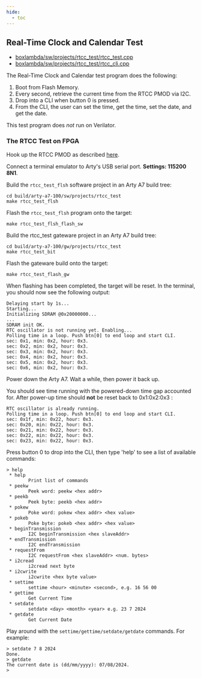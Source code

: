 ```yaml
---
hide:
  - toc
---
```


## Real-Time Clock and Calendar Test

- [boxlambda/sw/projects/rtcc_test/rtcc_test.cpp](https://github.com/epsilon537/boxlambda/blob/master/sw/projects/rtcc_test/rtcc_test.cpp)
- [boxlambda/sw/projects/rtcc_test/rtcc_cli.cpp](https://github.com/epsilon537/boxlambda/blob/master/sw/projects/rtcc_test/rtcc_cli.cpp)

The Real-Time Clock and Calendar test program does the following:

1. Boot from Flash Memory.
2. Every second, retrieve the current time from the RTCC PMOD via I2C.
3. Drop into a CLI when button 0 is pressed.
4. From the CLI, the user can set the time, get the time, set the date, and get the date.

This test program does *not* run on Verilator.

### The RTCC Test on FPGA

Hook up the RTCC PMOD as described [here](pmods.md#rtcc-pmod).

Connect a terminal emulator to Arty's USB serial port. **Settings: 115200 8N1**.

Build the `rtcc_test_flsh` software project in an Arty A7 build tree:
```
cd build/arty-a7-100/sw/projects/rtcc_test
make rtcc_test_flsh
```
Flash the `rtcc_test_flsh` program onto the target:
```
make rtcc_test_flsh_flash_sw
```
Build the rtcc_test gateware project in an Arty A7 build tree:
```
cd build/arty-a7-100/gw/projects/rtcc_test
make rtcc_test_bit
```
Flash the gateware build onto the target:
```
make rtcc_test_flash_gw
```
When flashing has been completed, the target will be reset. In the terminal, you should now see the following output:

```
Delaying start by 1s...
Starting...
Initializing SDRAM @0x20000000...
...
SDRAM init OK.
RTC oscillator is not running yet. Enabling...
Polling time in a loop. Push btn[0] to end loop and start CLI.
sec: 0x1, min: 0x2, hour: 0x3.
sec: 0x2, min: 0x2, hour: 0x3.
sec: 0x3, min: 0x2, hour: 0x3.
sec: 0x4, min: 0x2, hour: 0x3.
sec: 0x5, min: 0x2, hour: 0x3.
sec: 0x6, min: 0x2, hour: 0x3.

```

Power down the Arty A7. Wait a while, then power it back up.

You should see time running with the powered-down time gap accounted for. After power-up time should **not** be reset back to 0x1:0x2:0x3 :

```
RTC oscillator is already running.
Polling time in a loop. Push btn[0] to end loop and start CLI.
sec: 0x1f, min: 0x22, hour: 0x3.
sec: 0x20, min: 0x22, hour: 0x3.
sec: 0x21, min: 0x22, hour: 0x3.
sec: 0x22, min: 0x22, hour: 0x3.
sec: 0x23, min: 0x22, hour: 0x3.
```

Press button 0 to drop into the CLI, then type 'help' to see a list of available commands:

```
> help
 * help
        Print list of commands
 * peekw
        Peek word: peekw <hex addr>
 * peekb
        Peek byte: peekb <hex addr>
 * pokew
        Poke word: pokew <hex addr> <hex value>
 * pokeb
        Poke byte: pokeb <hex addr> <hex value>
 * beginTransmission
        I2C beginTransmission <hex slaveAddr>
 * endTransmission
        I2C endTransmission
 * requestFrom
        I2C requestFrom <hex slaveAddr> <num. bytes>
 * i2cread
        i2cread next byte
 * i2cwrite
        i2cwrite <hex byte value>
 * settime
        settime <hour> <minute> <second>, e.g. 16 56 00
 * gettime
        Get Current Time
 * setdate
        setdate <day> <month> <year> e.g. 23 7 2024
 * getdate
        Get Current Date
```

Play around with the `settime/gettime/setdate/getdate` commands. For example:

```
> setdate 7 8 2024
Done.
> getdate
The current date is (dd/mm/yyyy): 07/08/2024.
>
```

